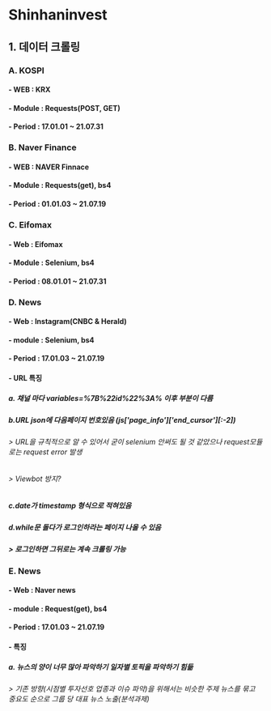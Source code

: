 # Shinhaninvest

## 1. 데이터 크롤링

### A. KOSPI 
#### - WEB : KRX
#### - Module : Requests(POST, GET)
#### - Period : 17.01.01 ~ 21.07.31

### B. Naver Finance
#### - WEB : NAVER Finnace
#### - Module : Requests(get), bs4
#### - Period : 01.01.03 ~ 21.07.19

### C. Eifomax
#### - Web : Eifomax
#### - Module : Selenium, bs4
#### - Period : 08.01.01 ~ 21.07.31

### D. News
#### - Web : Instagram(CNBC & Herald)
#### - module : Selenium, bs4
#### - Period : 17.01.03 ~ 21.07.19
#### - URL 특징
##### a. 채널 마다 variables=%7B%22id%22%3A% 이후 부분이 다름
##### b.URL json에 다음페이지 번호있음 (js['page_info']['end_cursor'][:-2])
###### > URL을 규칙적으로 알 수 있어서 굳이 selenium 안써도 될 것 같았으나 request모듈로는 request error 발생 
###### > Viewbot 방지?
##### c.date가 timestamp 형식으로 적혀있음
##### d.while문 돌다가 로그인하라는 페이지 나올 수 있음 
##### > 로그인하면 그뒤로는 계속 크롤링 가능

### E. News
#### - Web : Naver news
#### - module : Request(get), bs4
#### - Period : 17.01.03 ~ 21.07.19
#### - 특징
##### a. 뉴스의 양이 너무 많아 파악하기 일자별 토픽을 파악하기 힘듦
###### > 기존 방향(시점별 투자선호 업종과 이슈 파악)을 위해서는 비슷한 주제 뉴스를 묶고 중요도 순으로 그룹 당 대표 뉴스 노출(분석과제)

